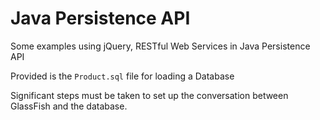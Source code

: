 # Java Persistence API

Some examples using jQuery, RESTful Web Services in Java Persistence API

Provided is the `Product.sql` file for loading a Database

Significant steps must be taken to set up the conversation between GlassFish and
the database.